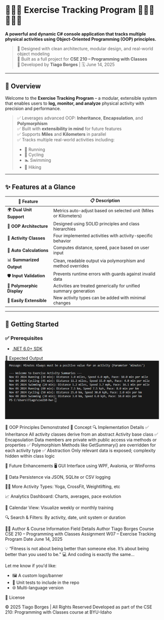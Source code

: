 # 🏃🏽‍♀️ Exercise Tracking Program 🚴🏽‍♂️🏊🏽‍♂️

**A powerful and dynamic C# console application that tracks multiple physical activities using Object-Oriented Programming (OOP) principles.**

> 🧠 Designed with clean architecture, modular design, and real-world object modeling  
> 🎯 Built as a full project for **CSE 210 – Programming with Classes**  
> 📅 Developed by **Tiago Borges** | 🗓️ June 14, 2025

---

## 📌 Overview

Welcome to the **Exercise Tracking Program** – a modular, extensible system that enables users to **log, monitor, and analyze** physical activity with precision and performance.

> ✅ Leverages advanced OOP: **Inheritance**, **Encapsulation**, and **Polymorphism**  
> ✅ Built with **extensibility in mind** for future features  
> ✅ Supports **Miles** and **Kilometers** in parallel  
> ✅ Tracks multiple real-world activities including:  
> - 🏃 Running  
> - 🚴 Cycling  
> - 🏊 Swimming  
> - 🥾 Hiking  

---

## ✨ Features at a Glance

| 🚀 Feature                | 📋 Description                                                                 |
|--------------------------|--------------------------------------------------------------------------------|
| 🌍 **Dual Unit Support**  | Metrics auto-adjust based on selected unit (Miles or Kilometers)               |
| 🧱 **OOP Architecture**   | Designed using SOLID principles and class hierarchies                         |
| 🏃 **Activity Classes**   | Four implemented activities with activity-specific behavior                    |
| 🧮 **Auto Calculations**  | Computes distance, speed, pace based on user input                            |
| 📊 **Summarized Output** | Clean, readable output via polymorphism and method overrides                  |
| 🛡️ **Input Validation**  | Prevents runtime errors with guards against invalid data                       |
| 🔁 **Polymorphic Display**| Activities are treated generically for unified summary generation              |
| 🔧 **Easily Extensible**  | New activity types can be added with minimal changes                          |

---

## 🏁 Getting Started

### ✅ Prerequisites

- [.NET 6.0+ SDK](https://dotnet.microsoft.com/download)


🧾 Expected Output
![Program Output](image.png)

🧠 OOP Principles Demonstrated
🧩 Concept	🔍 Implementation Details
✅ Inheritance	All activity classes derive from an abstract Activity base class
✅ Encapsulation	Data members are private with public access via methods or properties
✅ Polymorphism	Methods like GetSummary() are overridden for each activity type
✅ Abstraction	Only relevant data is exposed; complexity hidden within class logic


🔮 Future Enhancements
🖥️ GUI Interface using WPF, Avalonia, or WinForms

💾 Data Persistence via JSON, SQLite or CSV logging

💪🏽 More Activity Types: Yoga, CrossFit, Weightlifting, etc

📈 Analytics Dashboard: Charts, averages, pace evolution

📆 Calendar View: Visualize weekly or monthly training

🔍 Search & Filters: By activity, date, unit system or duration

👨‍💻 Author & Course Information
Field	Details
Author	Tiago Borges
Course	CSE 210 – Programming with Classes
Assignment	W07 – Exercise Tracking Program
Date	June 14, 2025


💡 “Fitness is not about being better than someone else. It’s about being better than you used to be.”
💻 And coding is exactly the same...

Let me know if you'd like:
- 🖼 A custom logo/banner
- 🧪 Unit tests to include in the repo
- 🌐 Multi-language version 

📄 License

© 2025 Tiago Borges | All Rights Reserved
Developed as part of the CSE 210: Programming with Classes course at BYU-Idaho

